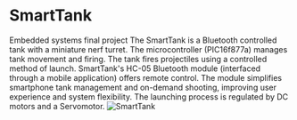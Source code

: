 # SmartTank
Embedded systems final project
The SmartTank is a Bluetooth controlled tank with a miniature nerf turret. The microcontroller (PIC16f877a) manages tank movement and firing.
The tank fires projectiles using a controlled method of launch. SmartTank's HC-05 Bluetooth module (interfaced through a mobile application) offers remote control. The module simplifies smartphone tank management and on-demand shooting, improving user experience and system flexibility. The launching process is regulated by DC motors and a Servomotor.
![SmartTank](https://github.com/RippedInfantry/SmartTank/assets/135600704/5b34f19c-5527-4810-b19e-d36290b6d7f9)
